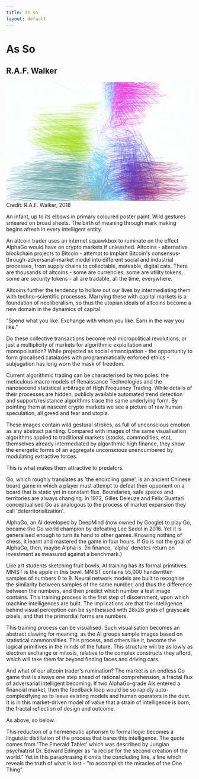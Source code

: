 ```yaml
---
title: as so
layout: default
---
```


# As So
## R.A.F. Walker

![](Images/09_ASSO/09_ASSO_Image1.jpg)
Credit: R.A.F. Walker, 2018

An infant, up to its elbows in primary coloured poster paint. Wild gestures smeared on broad sheets. The birth of meaning through mark making begins afresh in every intelligent entity.

An altcoin trader uses an internet squawkbox to ruminate on the effect AlphaGo would have on crypto markets if unleashed. Altcoins - alternative blockchain projects to Bitcoin - attempt to implant Bitcoin\'s consensus-through-adversarial-market model into different social and industrial processes, from supply chains to collectable, mateable, digital cats. There are thousands of altcoins - some are currencies, some are utility tokens, some are security tokens - all are tradable, all the time, everywhere.

Altcoins further the tendency to hollow out our lives by intermediating them with techno-scientific processes. Marrying these with capital markets is a foundation of neoliberalism, so thus the utopian ideals of altcoins become a new domain in the dynamics of capital.

"Spend what you like. Exchange with whom you like. Earn in the way you like."

Do these collective transactions become real micropolitical revolutions, or just a multiplicity of markets for algorithmic exploitation and monopolisation? While projected as social emancipation - the opportunity to form glocalised catalaxies with programmatically enforced ethics - subjugation has long worn the mask of freedom.

Current algorithmic trading can be characterised by two poles: the meticulous macro models of Renaissance Technologies and the nanosecond statistical arbitrage of High Frequency Trading. While details of their processes are hidden, publicly available automated trend detection and support/resistance algorithms trace the same underlying form. By pointing them at nascent crypto markets we see a picture of raw human speculation, all greed and fear and utopia.

These images contain wild gestural strokes, as full of unconscious emotion as any abstract painting. Compared with images of the same visualisation algorithms applied to traditional markets (stocks, commodities, etc), themselves already intermediated by algorithmic high finance, they show the energetic forms of an aggregate unconscious unencumbered by modulating extractive forces.

This is what makes them attractive to predators.

Go, which roughly translates as \'the encircling game\', is an ancient Chinese board game in which a player must attempt to defeat their opponent on a board that is static yet in constant flux. Boundaries, safe spaces and territories are always changing. In 1972, Gilles Deleuze and Felix Guattari conceptualised Go as analogous to the process of market expansion they call \'deterritorialization\'.

AlphaGo, an AI developed by DeepMind (now owned by Google) to play Go, became the Go world champion by defeating Lee Sedol in 2016. Yet it is generalised enough to turn its hand to other games. Knowing nothing of chess, it learnt and mastered the game in four hours. If Go is not the goal of AlphaGo, then, maybe Alpha is. (In finance, 'alpha' denotes return on investment as measured against a benchmark.)

Like art students sketching fruit bowls, AI training has its formal primitives. MNIST is the apple in this bowl. MNIST contains 55,000 handwritten samples of numbers 0 to 9. Neural network models are built to recognise the similarity between samples of the same number, and thus the difference between the numbers, and then predict which number a test image contains. This training process is the first step of discernment, upon which machine intelligences are built. The implications are that the intelligence behind visual perception can be synthesised with 28x28 grids of grayscale pixels, and that the primordial forms are numbers.

This training process can be visualised. Such visualisation becomes an abstract clawing for meaning, as the AI groups sample images based on statistical commonalities. This process, and others like it, become the logical primitives in the minds of the future. This structure will be as lowly as electron exchange or mitosis, relative to the complex constructs they afford, which will take them far beyond finding faces and driving cars.

And what of our altcoin trader's rumination? The market is an endless Go game that is always one step ahead of rational comprehension, a fractal flux of adversarial intelligent becoming. If two AlphaGo-grade AIs entered a financial market, then the feedback loop would be so rapidly auto-complexifying as to leave existing models and human operators in the dust. It is in this market-driven model of value that a strain of intelligence is born, the fractal reflection of design and outcome.

As above, so below.

This reduction of a hermeneutic aphorism to formal logic becomes a linguistic distillation of the process that bares this intelligence. The quote comes from 'The Emerald Tablet' which was described by Jungian psychiatrist Dr. Edward Edinger as "a recipe for the second creation of the world." Yet in this paraphrasing it omits the concluding line, a line which reveals the truth of what is lost - "to accomplish the miracles of the One Thing".
